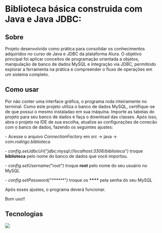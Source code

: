 <h1>Biblioteca básica construida com Java e Java JDBC:</h1>

<h2>Sobre</h2>
<p>Projeto desenvolvido como prática para consolidar os conhecimentos adquiridos no curso de Java e JDBC da plataforma Alura. O objetivo principal foi aplicar conceitos 
  de programação orientada a objetos, manipulação de banco de dados MySQL e integração via JDBC, permitindo explorar a ferramenta na prática e compreender o fluxo de operações 
  em um sistema completo. </p>

## Como usar
  <p>Por não conter uma interface gráfica, o programa roda inteiramente no terminal. Como este projeto utiliza o banco de dados MySQL, certifique-se de que
  possui o mesmo instaladao em sua máquina. Importe as tabelas do projeto para seu banco de dados e faça o download das classes. Após isso, abra o projeto na IDE de sua escolha,
  atualize as configurações de conecão com o banco de dados, fazendo os seguintes ajustes:
    <p>- Acesse o arquivo <I>ConnectionFactory</I> em src -> java -> com.rodrigo.biblioteca</p>
    <p>- <i>config.setJdbcUrl("jdbc:mysql://localhost:3306/biblioteca")</i> troque <strong>biblioteca</strong> pelo nome do banco de dados que você importou.</p>
    <p>- <i>config.setUsername("root")</i> troque <strong>root</strong> pelo nome do seu usuário no MySQL</p>
    <p>- <i>config.setPassword("******")</i> troque os <strong>****</strong> pela senha do seu MySQL</p>
  <p>Após esses ajustes, o programa deverá funcionar.</p>
  Bom uso!!

## Tecnologias
<div>
  <img src="https://img.shields.io/badge/JAVA-239120?style=for-the-badge&logo=java&logoColor=white">
</div>
